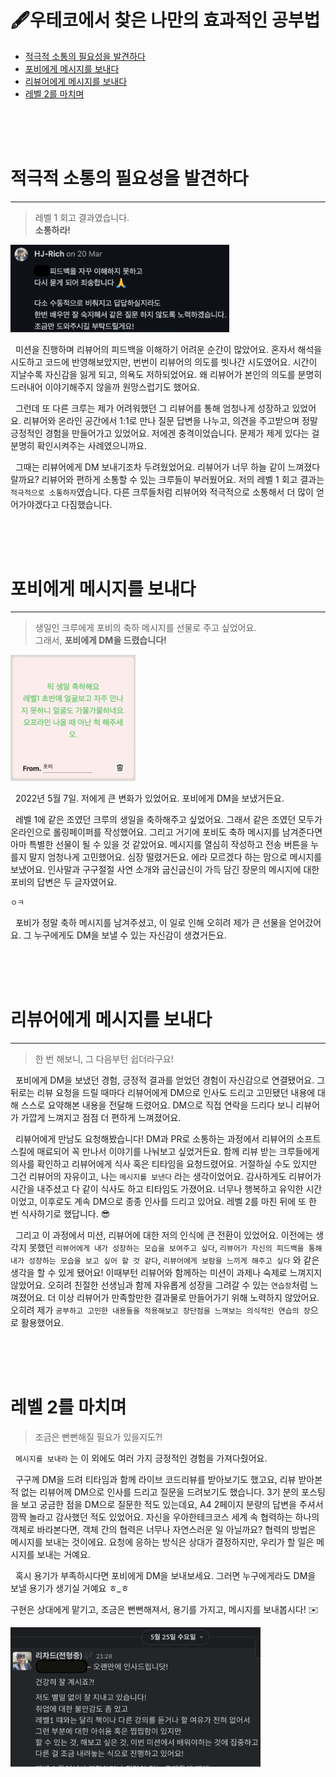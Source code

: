 # 🖋우테코에서 찾은 나만의 효과적인 공부법

- [적극적 소통의 필요성을 발견하다](#적극적-소통의-필요성을-발견하다)
- [포비에게 메시지를 보내다](#포비에게-메시지를-보내다)
- [리뷰어에게 메시지를 보내다](#리뷰어에게-메시지를-보내다)
- [레벨 2를 마치며](#레벨-2를-마치며)

<br><br><br>

# 적극적 소통의 필요성을 발견하다

---

> 레벨 1 회고 결과였습니다. <br> **소통하라!**

<img src="img/level2-confused.png" width="350px">

&nbsp; 미션을 진행하며 리뷰어의 피드백을 이해하기 어려운 순간이 많았어요.
혼자서 해석을 시도하고 코드에 반영해보았지만, 번번이 리뷰어의 의도를 빗나간 시도였어요.
시간이 지날수록 자신감을 잃게 되고, 의욕도 저하되었어요.
왜 리뷰어가 본인의 의도를 분명히 드러내어 이야기해주지 않을까 원망스럽기도 했어요.

&nbsp; 그런데 또 다른 크루는 제가 어려워했던 그 리뷰어를 통해 엄청나게 성장하고 있었어요.
리뷰어와 온라인 공간에서 1:1로 만나 질문 답변을 나누고, 의견을 주고받으며 정말 긍정적인 경험을 만들어가고 있었어요.
저에겐 충격이었습니다.
문제가 제게 있다는 걸 분명히 확인시켜주는 사례였으니까요.

&nbsp; 그때는 리뷰어에게 DM 보내기조차 두려웠었어요. 리뷰어가 너무 하늘 같이 느껴졌다랄까요?
리뷰어와 편하게 소통할 수 있는 크루들이 부러웠어요.
저의 레벨 1 회고 결과는 `적극적으로 소통하자`였습니다.
다른 크루들처럼 리뷰어와 적극적으로 소통해서 더 많이 얻어가야겠다고 다짐했습니다.

<br><br><br>

# 포비에게 메시지를 보내다

---

> 생일인 크루에게 포비의 축하 메시지를 선물로 주고 싶었어요. <br> 그래서, **포비에게 DM을 드렸습니다!**

<img src="img/level2-pobi.png" width="200px" alt="https://rollingpaper.site/rolls/907353/">

&nbsp; 2022년 5월 7일. 저에게 큰 변화가 있었어요.
포비에게 DM을 보냈거든요.

&nbsp; 레벨 1에 같은 조였던 크루의 생일을 축하해주고 싶었어요.
그래서 같은 조였던 모두가 온라인으로 롤링페이퍼를 작성했어요.
그리고 거기에 포비도 축하 메시지를 남겨준다면 아마 특별한 선물이 될 수 있을 것 같았어요. 메시지를 열심히 작성하고 전송 버튼을 누를지 말지 엄청나게 고민했어요. 심장 떨렸거든요.
에라 모르겠다 하는 맘으로 메시지를 보냈어요.
인사말과 구구절절 사연 소개와 굽신굽신이 가득 담긴 장문의 메시지에 대한 포비의 답변은 두 글자였어요.

`ㅇㅋ`

&nbsp; 포비가 정말 축하 메시지를 남겨주셨고, 이 일로 인해 오히려 제가 큰 선물을 얻어갔어요.
그 누구에게도 DM을 보낼 수 있는 자신감이 생겼거든요.

<br><br><br>

# 리뷰어에게 메시지를 보내다

---

> 한 번 해보니, 그 다음부턴 쉽더라구요!

&nbsp; 포비에게 DM을 보냈던 경험, 긍정적 결과를 얻었던 경험이 자신감으로 연결됐어요.
그 뒤로는 리뷰 요청을 드릴 때마다 리뷰어에게 DM으로 인사도 드리고 고민됐던 내용에 대해 스스로 요약해본 내용을 전달해 드렸어요.
DM으로 직접 연락을 드리다 보니 리뷰어가 가깝게 느껴지고 점점 더 편하게 느껴졌어요.

&nbsp; 리뷰어에게 만남도 요청해봤습니다! DM과 PR로 소통하는 과정에서 리뷰어의 소프트 스킬에 매료되어 꼭 만나서 이야기를 나눠보고 싶었거든요. 함께 리뷰 받는 크루들에게 의사를 확인하고
리뷰어에게 식사 혹은 티타임을 요청드렸어요. 거절하실 수도 있지만 그건 리뷰어의 자유이고, 나는 `메시지를 보낸다` 라는 생각이었어요. 감사하게도 리뷰어가 시간을 내주셨고 다 같이 식사도 하고 티타임도 가졌어요.
너무나 행복하고 유익한 시간이었고, 이후로도 계속 DM으로 종종 인사를 드리고 있어요.
레벨 2를 마친 뒤에 또 한 번 식사하기로 했답니다. 😎

&nbsp; 그리고 이 과정에서 미션, 리뷰어에 대한 저의 인식에 큰 전환이 있었어요.
이전에는 생각지 못했던 `리뷰어에게 내가 성장하는 모습을 보여주고 싶다`, `리뷰어가 자신의 피드백을 통해 내가 성장하는 모습을 보고 싶어 할 것 같다`, `리뷰어에게 보람을 느끼게 해주고 싶다` 와 같은 생각을 할
수 있게 됐어요! 이때부턴 리뷰어와 함께하는 미션이 과제나 숙제로 느껴지지 않았어요.
오히려 친절한 선생님과 함께 자유롭게 성장을 그려갈 수 있는 `연습장`처럼 느껴졌어요.
더 이상 리뷰어가 만족할만한 결과물로 만들어가기 위해 노력하지 않았어요.
오히려 제가 `공부하고 고민한 내용들을 적용해보고 장단점을 느껴보는 의식적인 연습의 장`으로 활용했어요.

<br><br><br>

# 레벨 2를 마치며

> 조금은 뻔뻔해질 필요가 있을지도?!

&nbsp; `메시지를 보내라` 는 이 외에도 여러 가지 긍정적인 경험을 가져다줬어요.

&nbsp; 구구께 DM을 드려 티타임과 함께 라이브 코드리뷰를 받아보기도 했고요, 리뷰 받아본 적 없는 리뷰어께 DM으로 인사를 드리고 질문을 드려보기도 했습니다.
3기 분의 포스팅을 보고 궁금한 점을 DM으로 질문한 적도 있는데요, A4 2페이지 분량의 답변을 주셔서 깜짝 놀라고 감사했던 적도 있었어요.
자신을 우아한테크코스 세계 속 협력하는 하나의 객체로 바라본다면, 객체 간의 협력은 너무나 자연스러운 일 아닐까요?
협력의 방법은 메시지를 보내는 것이에요.
요청에 응하는 방식은 상대가 결정하지만, 우리가 할 일은 메시지를 보내는 거예요.

&nbsp; 혹시 용기가 부족하시다면 포비에게 DM을 보내보세요.
그러면 누구에게라도 DM을 보낼 용기가 생기실 거예요 ㅎ_ㅎ

구현은 상대에게 맡기고, 조금은 뻔뻔해져서, 용기를 가지고, 메시지를 보내봅시다! ✉️

<img src="./img/level2-reviewer.png" width="400px">

<br><br><br>
